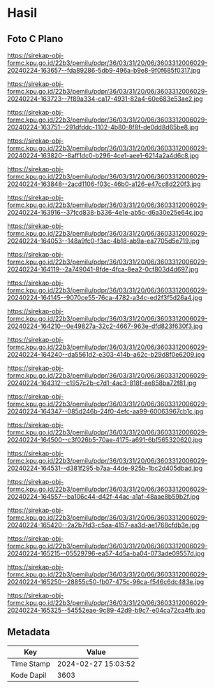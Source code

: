 # Hasil

## Foto C Plano

https://sirekap-obj-formc.kpu.go.id/22b3/pemilu/pdpr/36/03/31/20/06/3603312006029-20240224-163657--fda89286-5db9-496a-b9e8-9f0f685f0317.jpg

https://sirekap-obj-formc.kpu.go.id/22b3/pemilu/pdpr/36/03/31/20/06/3603312006029-20240224-163723--7f89a334-ca17-4931-82a4-60e683e53ae2.jpg

https://sirekap-obj-formc.kpu.go.id/22b3/pemilu/pdpr/36/03/31/20/06/3603312006029-20240224-163751--291dfddc-1102-4b80-8f8f-de0dd8d65be8.jpg

https://sirekap-obj-formc.kpu.go.id/22b3/pemilu/pdpr/36/03/31/20/06/3603312006029-20240224-163820--8aff1dc0-b296-4ce1-aee1-6214a2a4d6c8.jpg

https://sirekap-obj-formc.kpu.go.id/22b3/pemilu/pdpr/36/03/31/20/06/3603312006029-20240224-163848--2acd1106-f03c-46b0-a126-e47cc8d220f3.jpg

https://sirekap-obj-formc.kpu.go.id/22b3/pemilu/pdpr/36/03/31/20/06/3603312006029-20240224-163916--37fcd838-b336-4e1e-ab5c-d6a30e25e64c.jpg

https://sirekap-obj-formc.kpu.go.id/22b3/pemilu/pdpr/36/03/31/20/06/3603312006029-20240224-164053--148a9fc0-f3ac-4b18-ab9a-ea7705d5e719.jpg

https://sirekap-obj-formc.kpu.go.id/22b3/pemilu/pdpr/36/03/31/20/06/3603312006029-20240224-164119--2a749041-8fde-4fca-8ea2-0cf803d4d697.jpg

https://sirekap-obj-formc.kpu.go.id/22b3/pemilu/pdpr/36/03/31/20/06/3603312006029-20240224-164145--9070ce55-76ca-4782-a34c-ed2f3f5d26a4.jpg

https://sirekap-obj-formc.kpu.go.id/22b3/pemilu/pdpr/36/03/31/20/06/3603312006029-20240224-164210--0e49827a-32c2-4667-963e-dfd823f630f3.jpg

https://sirekap-obj-formc.kpu.go.id/22b3/pemilu/pdpr/36/03/31/20/06/3603312006029-20240224-164240--da5561d2-e303-414b-a62c-b29d8f0e6209.jpg

https://sirekap-obj-formc.kpu.go.id/22b3/pemilu/pdpr/36/03/31/20/06/3603312006029-20240224-164312--c1957c2b-c7d1-4ac3-818f-ae858ba72f81.jpg

https://sirekap-obj-formc.kpu.go.id/22b3/pemilu/pdpr/36/03/31/20/06/3603312006029-20240224-164347--085d246b-24f0-4efc-aa99-60063967cb1c.jpg

https://sirekap-obj-formc.kpu.go.id/22b3/pemilu/pdpr/36/03/31/20/06/3603312006029-20240224-164500--c3f026b5-70ae-4175-a691-6bf565320620.jpg

https://sirekap-obj-formc.kpu.go.id/22b3/pemilu/pdpr/36/03/31/20/06/3603312006029-20240224-164531--d381f295-b7aa-44de-925b-1bc2d405dbad.jpg

https://sirekap-obj-formc.kpu.go.id/22b3/pemilu/pdpr/36/03/31/20/06/3603312006029-20240224-164557--ba106c44-d42f-44ac-a1af-48aae8b59b2f.jpg

https://sirekap-obj-formc.kpu.go.id/22b3/pemilu/pdpr/36/03/31/20/06/3603312006029-20240224-165420--2a2b7fd3-c5aa-4157-aa3d-ae1768cfdb3e.jpg

https://sirekap-obj-formc.kpu.go.id/22b3/pemilu/pdpr/36/03/31/20/06/3603312006029-20240224-165215--05529796-ea57-4d5a-ba04-073ade09557d.jpg

https://sirekap-obj-formc.kpu.go.id/22b3/pemilu/pdpr/36/03/31/20/06/3603312006029-20240224-165250--28855c50-fb07-475c-96ca-f546c6dc483e.jpg

https://sirekap-obj-formc.kpu.go.id/22b3/pemilu/pdpr/36/03/31/20/06/3603312006029-20240224-165325--54552eae-9c89-42d9-b9c7-e04ca72ca4fb.jpg


## Metadata

| Key        | Value               |
| ---------- | ------------------- |
| Time Stamp | 2024-02-27 15:03:52 |
| Kode Dapil | 3603                |




